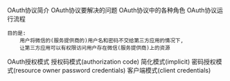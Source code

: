 OAuth协议简介
	OAuth协议要解决的问题
	OAuth协议中的各种角色
	OAuth协议运行流程
	
	目的是:
		用户将微信的(服务提供商的)用户名和密码不交给第三方应用的情况下,
		让第三方应用可以有权限访问用户存在微信(服务提供商)上的资源
	
OAuth授权模式
	授权码模式(authorization code)
	简化模式(implicit)
	密码授权模式(resource owner password credentials)
	客户端模式(client credentials)